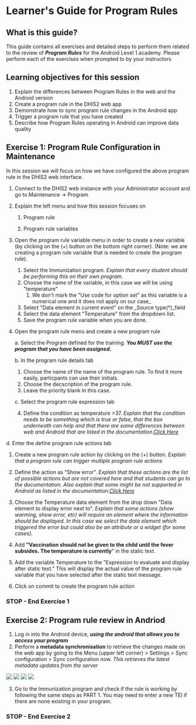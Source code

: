 # Learner's Guide for Program Rules

## What is this guide?

This guide contains all exercises and detailed steps to perform them related to the review of ***Program Rules*** for the Android Level 1 academy. Please perform each of the exercises when prompted to by your instructors

## Learning objectives for this session

1. Explain the differences between Program Rules in the web and the Android version
2. Create a program rule in the DHIS2 web app
3. Demonstrate how to sync program rule changes in the Android app
4. Trigger a program rule that you have created
5. Describe how Program Rules operating in Android can improve data quality

## Exercise 1: Program Rule Configuration in Maintenance

In this session we will focus on how we have configured the above program rule in the DHIS2 web interface.

1. Connect to the DHIS2 web instance with your Administrator account and go to Maintenance -> Program

2. Explain the left menu and how this session focuses on
    1. Program rule

    2. Program rule variables

3. Open the program rule variable menu in order to create a new variable (by clicking on the (+) button on the bottom right corner). (Note: we are creating a program rule variable that is needed to create the program rule).
   1. Select the Immunization program. *Explain that every student should be performing this on their own program.* 
   2. Choose the name of the variable, in this case we will be using "temperature"
      1. We don't mark the "Use code for option set" as this variable is a numerical one and it does not apply on our case_
   3. Select "Data element in current event" on the _Source type(*)_field
   4. Select the data element "Temperature" from the dropdown list.
   5. Save the program rule variable when you are done.

4. Open the program rule menu and create a new program rule

    a. Select the Program defined for the training. ***You MUST use the program that you have been assigned.***

    b. In the program rule details tab

    1. Choose the name of the name of the program rule. To find it more easily, particpants can use their initials.
    2. Choose the decscription of the program rule.
    3. Leave the priority blank in this case. 
    
    c. Select the program rule expression tab

    4. Define the condition as temperature >37. 
    _Explain that the condition needs to be something which is true or false, that the box underneath can help and that there are some differences between web and Android that are listed in the documentation.[Click Here](https://docs.dhis2.org/en/full/use/dhis2-android-app.html#capture_app_pr)_

d. Enter the define program rule actions tab

1. Create a new program rule action by clicking on the (+) button. _Explain that a program rule can trigger multiple program rule actions_

2. Define the action as "Show error". _Explain that these actions are the list of possible actions but are not covered here and that students can go to the documentation. Also explain that some might be not supported in Android as listed in the documentation.[Click Here](https://docs.dhis2.org/en/full/use/dhis2-android-app.html#capture_app_pr)_

3. Choose the Temperature data element from the drop down "Data element to display error next to". _Explain that some actions (show warming, show error, etc) will require an element where the information should be displayed. In this case we select the data element which triggered the error but could also be an attribute or a widget (for some cases)._

4. Add **"Vaccination should not be given to the child until the fever subsides. The temperature is currently**" in the static text.

5. Add the variable Temperature to the "Expression to evaluate and display after static text." This will display the actual value of the program rule variable that you have selected after the static text message.

6. Click on commit to create the program rule action

### STOP - End Exercise 1

## Exercise 2: Program rule review in Andriod 

1. Log in into the Android device, ***using the android that allows you to access your program***
2. Perform a **metadata synchronisation** to retrieve the changes made on the web app by going to the Menu (upper left corner) > Settings > Sync configuration > Sync configuration now. 
_This retrieves the latest metadata updates from the server_

![](images/programrules/image2.png)
![](images/programrules/image5.png)
![](images/programrules/image4.png)
![](images/programrules/image1.png)

3. Go to the Immunization program and check if the rule is working by following the same steps as PART 1. You may need to enter a new TEI if there are none existing in your program.

### STOP - End Exercise 2